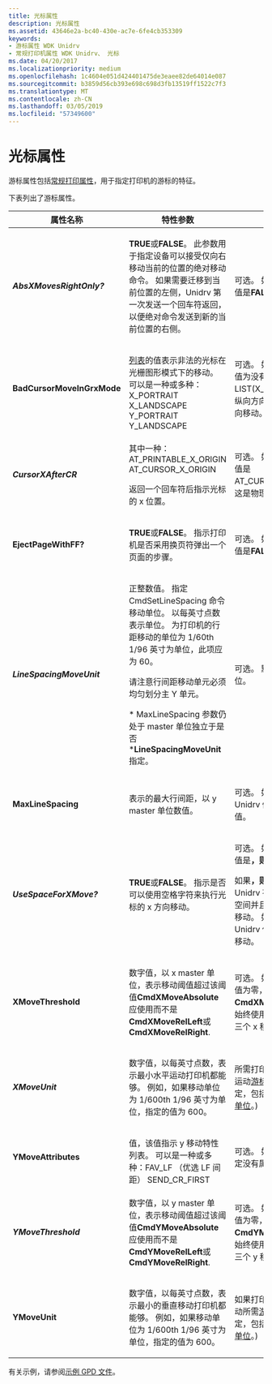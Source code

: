 ```yaml
---
title: 光标属性
description: 光标属性
ms.assetid: 43646e2a-bc40-430e-ac7e-6fe4cb353309
keywords:
- 游标属性 WDK Unidrv
- 常规打印机属性 WDK Unidrv、 光标
ms.date: 04/20/2017
ms.localizationpriority: medium
ms.openlocfilehash: 1c4604e051d424401475de3eaee82de64014e087
ms.sourcegitcommit: b3859d56cb393e698c698d3fb13519ff1522c7f3
ms.translationtype: MT
ms.contentlocale: zh-CN
ms.lasthandoff: 03/05/2019
ms.locfileid: "57349600"
---
```

# <a name="cursor-attributes"></a>光标属性





游标属性包括[常规打印属性](general-printing-attributes.md)，用于指定打印机的游标的特征。

下表列出了游标属性。

<table>
<colgroup>
<col width="33%" />
<col width="33%" />
<col width="33%" />
</colgroup>
<thead>
<tr class="header">
<th>属性名称</th>
<th>特性参数</th>
<th>备注</th>
</tr>
</thead>
<tbody>
<tr class="odd">
<td><p><strong><em>AbsXMovesRightOnly?</strong></p></td>
<td><p><strong>TRUE</strong>或<strong>FALSE</strong>。 此参数用于指定设备可以接受仅向右移动当前的位置的绝对移动命令。 如果需要迁移到当前位置的左侧，Unidrv 第一次发送一个回车符返回，以便绝对命令发送到新的当前位置的右侧。</p></td>
<td><p>可选。 如果未指定，默认值是<strong>FALSE</strong>。</p></td>
</tr>
<tr class="even">
<td><p><strong></em>BadCursorMoveInGrxMode</strong></p></td>
<td><p></p>
<a href="lists.md" data-raw-source="[LIST](lists.md)">列表</a>的值表示非法的光标在光栅图形模式下的移动。 可以是一种或多种：X_PORTRAIT X_LANDSCAPE Y_PORTRAIT Y_LANDSCAPE</td>
<td><p>可选。 如果未指定，默认值为没有限制。 例如，LIST(X_PORTRAIT) 指示纵向方向不允许使用 x 方向移动。</p></td>
</tr>
<tr class="odd">
<td><p><strong><em>CursorXAfterCR</strong></p></td>
<td><p></p>
其中一种：AT_PRINTABLE_X_ORIGIN AT_CURSOR_X_ORIGIN
<p>返回一个回车符后指示光标的 x 位置。</p></td>
<td><p>可选。 如果未指定，默认值是 AT_CURSOR_X_ORIGIN，这是物理零的位置。</p></td>
</tr>
<tr class="even">
<td><p><strong></em>EjectPageWithFF?</strong></p></td>
<td><p><strong>TRUE</strong>或<strong>FALSE</strong>。 指示打印机是否采用换页符弹出一个页面的步骤。</p></td>
<td><p>可选。 如果未指定，默认值是<strong>FALSE</strong>。</p></td>
</tr>
<tr class="odd">
<td><p><strong><em>LineSpacingMoveUnit</strong></p></td>
<td><p>正整数值。 指定 CmdSetLineSpacing 命令移动单位。 以每英寸点数表示单位。 为打印机的行距移动的单位为 1/60th 1/96 英寸为单位，此项应为 60。</p>
<p>请注意行间距移动单元必须均匀划分主 Y 单元。</p>
<p>* MaxLineSpacing 参数仍处于 master 单位独立于是否 *<strong>LineSpacingMoveUnit</strong>指定。</p></td>
<td><p>可选。 默认值为 1 个主单位。</p></td>
</tr>
<tr class="even">
<td><p><strong></em>MaxLineSpacing</strong></p></td>
<td><p>表示的最大行间距，以 y master 单位数值。</p></td>
<td><p>可选。 如果未指定，Unidrv 假定不存在最大值。</p></td>
</tr>
<tr class="odd">
<td><p><strong><em>UseSpaceForXMove?</strong></p></td>
<td><p><strong>TRUE</strong>或<strong>FALSE</strong>。 指示是否可以使用空格字符来执行光标的 x 方向移动。</p></td>
<td><p>可选。 如果未指定，默认值是<strong>，则返回 TRUE</strong>。</p>
<p>如果<strong>，则返回 TRUE</strong>，Unidrv 有关粗略移动使用空间并且包含 null 值，细移动。 如果<strong>FALSE</strong>，Unidrv 使用 null 值的所有移动。</p></td>
</tr>
<tr class="even">
<td><p><strong></em>XMoveThreshold</strong></p></td>
<td><p>数字值，以 x master 单位，表示移动阈值超过该阈值<strong>CmdXMoveAbsolute</strong>应使用而不是<strong>CmdXMoveRelLeft</strong>或<strong>CmdXMoveRelRight</strong>.</p></td>
<td><p>可选。 如果未指定，默认值为零，含义<strong>CmdXMoveAbsolute</strong>应始终使用。 仅当指定所有三个 x 移动命令才适用。</p></td>
</tr>
<tr class="odd">
<td><p><strong><em>XMoveUnit</strong></p></td>
<td><p>数字值，以每英寸点数，表示最小水平运动打印机都能够。 例如，如果移动单位为 1/600th 1/96 英寸为单位，指定的值为 600。</p></td>
<td><p>所需打印机是否支持水平运动<a href="cursor-commands.md" data-raw-source="[cursor commands](cursor-commands.md)">游标命令</a>。 (如果指定，包括此值时计算<a href="master-units.md" data-raw-source="[master units](master-units.md)">掌握单位</a>。)</p></td>
</tr>
<tr class="even">
<td><p><strong></em>YMoveAttributes</strong></p></td>
<td><p></p>
值，该值指示 y 移动特性列表。 可以是一种或多种：FAV_LF （优选 LF 间距） SEND_CR_FIRST</td>
<td><p>可选。 如果未指定，则假定没有属性。</p></td>
</tr>
<tr class="odd">
<td><p><strong><em>YMoveThreshold</strong></p></td>
<td><p>数字值，以 y master 单位，表示移动阈值超过该阈值<strong>CmdYMoveAbsolute</strong>应使用而不是<strong>CmdYMoveRelLeft</strong>或<strong>CmdYMoveRelRight</strong>.</p></td>
<td><p>可选。 如果未指定，默认值为零，含义<strong>CmdYMoveAbsolute</strong>应始终使用。 仅当指定所有三个 y 移动命令才适用。</p></td>
</tr>
<tr class="even">
<td><p><strong></em>YMoveUnit</strong></p></td>
<td><p>数字值，以每英寸点数，表示最小的垂直移动打印机都能够。 例如，如果移动单位为 1/600th 1/96 英寸为单位，指定的值为 600。</p></td>
<td><p>如果打印机支持的垂直移动所需<a href="cursor-commands.md" data-raw-source="[cursor commands](cursor-commands.md)">游标命令</a>。 (如果指定，包括此值时计算<a href="master-units.md" data-raw-source="[master units](master-units.md)">掌握单位</a>。)</p></td>
</tr>
</tbody>
</table>

 

有关示例，请参阅[示例 GPD 文件](sample-gpd-files.md)。

 

 




